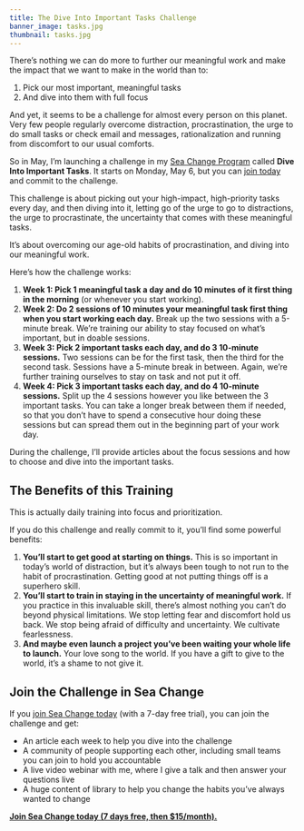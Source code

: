 ```yaml
---
title: The Dive Into Important Tasks Challenge
banner_image: tasks.jpg
thumbnail: tasks.jpg
---
```


There’s nothing we can do more to further our meaningful work and make the impact that we want to make in the world than to:

1. Pick our most important, meaningful tasks
2. And dive into them with full focus

And yet, it seems to be a challenge for almost every person on this planet. Very few people regularly overcome distraction, procrastination, the urge to do small tasks or check email and messages, rationalization and running from discomfort to our usual comforts.

So in May, I’m launching a challenge in my [Sea Change Program](https://seachange.zenhabits.net/ "Sea Change Program") called **Dive Into Important Tasks**. It starts on Monday, May 6, but you can [join today](https://seachange.zenhabits.net/ "join today") and commit to the challenge.

This challenge is about picking out your high-impact, high-priority tasks every day, and then diving into it, letting go of the urge to go to distractions, the urge to procrastinate, the uncertainty that comes with these meaningful tasks.

It’s about overcoming our age-old habits of procrastination, and diving into our meaningful work.

Here’s how the challenge works:

1. **Week 1: Pick 1 meaningful task a day and do 10 minutes of it first thing in the morning** (or whenever you start working).
2. **Week 2: Do 2 sessions of 10 minutes your meaningful task first thing when you start working each day.** Break up the two sessions with a 5-minute break. We’re training our ability to stay focused on what’s important, but in doable sessions.
3. **Week 3: Pick 2 important tasks each day, and do 3 10-minute sessions.** Two sessions can be for the first task, then the third for the second task. Sessions have a 5-minute break in between. Again, we’re further training ourselves to stay on task and not put it off.
4. **Week 4: Pick 3 important tasks each day, and do 4 10-minute sessions.** Split up the 4 sessions however you like between the 3 important tasks. You can take a longer break between them if needed, so that you don’t have to spend a consecutive hour doing these sessions but can spread them out in the beginning part of your work day.

During the challenge, I’ll provide articles about the focus sessions and how to choose and dive into the important tasks.

## The Benefits of this Training

This is actually daily training into focus and prioritization.

If you do this challenge and really commit to it, you’ll find some powerful benefits:

1. **You’ll start to get good at starting on things.** This is so important in today’s world of distraction, but it’s always been tough to not run to the habit of procrastination. Getting good at not putting things off is a superhero skill.
2. **You’ll start to train in staying in the uncertainty of meaningful work.** If you practice in this invaluable skill, there’s almost nothing you can’t do beyond physical limitations. We stop letting fear and discomfort hold us back. We stop being afraid of difficulty and uncertainty. We cultivate fearlessness.
3. **And maybe even launch a project you’ve been waiting your whole life to launch.** Your love song to the world. If you have a gift to give to the world, it’s a shame to not give it.

## Join the Challenge in Sea Change

If you [join Sea Change today](https://seachange.zenhabits.net/ "join Sea Change today") (with a 7-day free trial), you can join the challenge and get:

- An article each week to help you dive into the challenge
- A community of people supporting each other, including small teams you can join to hold you accountable
- A live video webinar with me, where I give a talk and then answer your questions live
- A huge content of library to help you change the habits you’ve always wanted to change

**[Join Sea Change today (7 days free, then $15/month).](https://seachange.zenhabits.net/ "Join Sea Change today (7 days free, then $15/month).")**